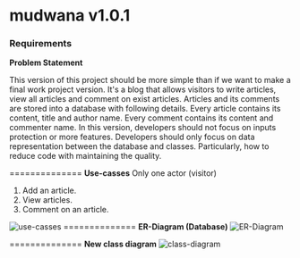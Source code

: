 mudwana v1.0.1
==============

<h3>Requirements</h3>
<strong>Problem Statement</strong>
<p>This version of this project should be more simple than if we want to make a final work project version. It's a blog that allows visitors to write articles, view all articles and comment on exist articles. Articles and its comments are stored into a database with following details. Every article contains its content, title and author name. Every comment contains its content and commenter name. In this version, developers should not focus on inputs protection or more features. Developers should only focus on data representation between the database and classes. Particularly, how to reduce code with maintaining the quality.</p>


==============
<strong>Use-casses</strong>
Only one actor (visitor)
1. Add an article.
2. View articles.
3. Comment on an article.


<img src="http://i.imgur.com/6ZmOjII.png" alt="use-casses">
==============
<strong>ER-Diagram (Database)</strong>
<img src="http://i.imgur.com/6yX3uXK.png" alt="ER-Diagram">

==============
<strong>New class diagram</strong>
<img src="http://i.imgur.com/1O3Bqgi.png" alt="class-diagram">

